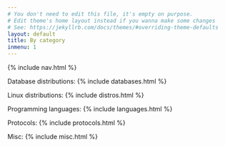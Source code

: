 ```yaml
---
# You don't need to edit this file, it's empty on purpose.
# Edit theme's home layout instead if you wanna make some changes
# See: https://jekyllrb.com/docs/themes/#overriding-theme-defaults
layout: default
title: By category
inmenu: 1
---
```


{% include nav.html %}

Database distributions:
{% include databases.html %}

Linux distributions:
{% include distros.html %}

Programming languages:
{% include languages.html %}

Protocols:
{% include protocols.html %}

Misc:
{% include misc.html %}
